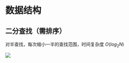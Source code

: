 # 数据结构

## 二分查找（需排序）

对半查找，每次缩小一半的查找范围，时间复杂度 $O(log_{2}N)$

![](https://github.com/user-attachments/assets/06697116-0945-4af8-a8c6-bf32a3207d46)
